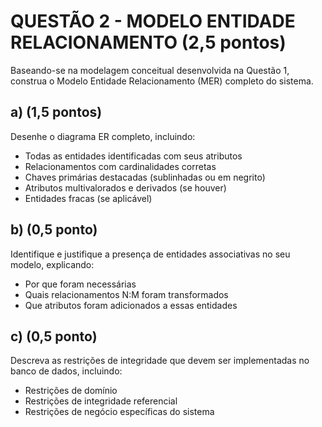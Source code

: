 # QUESTÃO 2 - MODELO ENTIDADE RELACIONAMENTO (2,5 pontos)

Baseando-se na modelagem conceitual desenvolvida na Questão 1, construa o Modelo Entidade Relacionamento (MER) completo do sistema.

## a) (1,5 pontos)

Desenhe o diagrama ER completo, incluindo:
- Todas as entidades identificadas com seus atributos
- Relacionamentos com cardinalidades corretas
- Chaves primárias destacadas (sublinhadas ou em negrito)
- Atributos multivalorados e derivados (se houver)
- Entidades fracas (se aplicável)

## b) (0,5 ponto)

Identifique e justifique a presença de entidades associativas no seu modelo, explicando:
- Por que foram necessárias
- Quais relacionamentos N:M foram transformados
- Que atributos foram adicionados a essas entidades

## c) (0,5 ponto)

Descreva as restrições de integridade que devem ser implementadas no banco de dados, incluindo:
- Restrições de domínio
- Restrições de integridade referencial
- Restrições de negócio específicas do sistema
